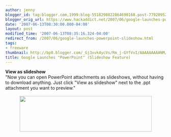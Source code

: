 ```yaml
---
author: jenny
blogger_id: tag:blogger.com,1999:blog-5518298822864690168.post-7792095281926565409
blogger_orig_url: https://www.hackaddict.net/2007/06/google-launches-powerpoint-slideshow.html
date: '2007-06-13T08:30:00.000-04:00'
layout: post
modified_time: '2007-06-13T08:35:16.324-04:00'
redirect_from: /2007/06/google-launches-powerpoint-slideshow.html
tags:
- freeware
thumbnail: http://bp0.blogger.com/_Gj3xvk4ycVs/Rm_j-GYfVvI/AAAAAAAAANM/T-iSxlvM-bQ/s72-c/ishot-2.jpg
title: Google Launches "PowerPoint" (Slideshow Feature)
---
```


<span style=""><strong style="font-weight: normal;"><span style="font-weight: bold;">View as slideshow</span><br/></strong>"Now you can open PowerPoint attachments as slideshows, without having to download anything. Just click "View as slideshow" next to the .ppt attachment you want to preview."<br/><br/></span><img alt="" border="0" id="BLOGGER_PHOTO_ID_5075525961074562802" src="{{ site.url }}/assets/images/2007-06-13-image-0000.jpg" style="margin: 0px auto 10px; display: block; text-align: center;  width: 415px; height: 112px;"/>